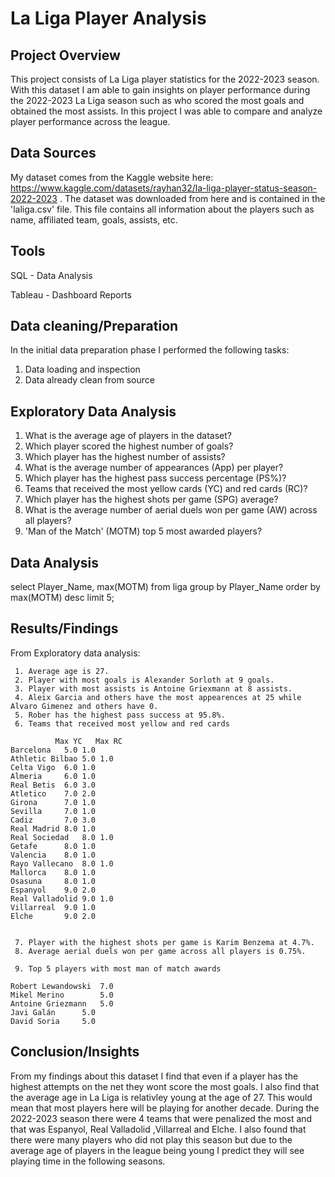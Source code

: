 # La Liga Player Analysis

## Project Overview
This project consists of La Liga player statistics for the 2022-2023 season. With this dataset I am able to gain insights on player performance during the 2022-2023 La Liga season such as who scored the most goals and obtained the most assists. In this project I was able to compare and analyze player performance across the
league.

## Data Sources
My dataset comes from the Kaggle website here: https://www.kaggle.com/datasets/rayhan32/la-liga-player-status-season-2022-2023 . The dataset was downloaded from here and is contained in the 'laliga.csv' file. This file contains all information about the players such as name, affiliated team, goals, assists, etc. 

## Tools
SQL - Data Analysis

Tableau - Dashboard Reports


## Data cleaning/Preparation
In the initial data preparation phase I performed the following tasks:

1. Data loading and inspection
2. Data already clean from source

## Exploratory Data Analysis
   1. What is the average age of players in the dataset?
   2. Which player scored the highest number of goals?
   3. Which player has the highest number of assists?
   4. What is the average number of appearances (App) per player?
   5. Which player has the highest pass success percentage (PS%)?
   6. Teams that received the most yellow cards (YC) and red cards (RC)?
   7. Which player has the highest shots per game (SPG) average?
   8. What is the average number of aerial duels won per game (AW) across all players?
   9. 'Man of the Match' (MOTM) top 5 most awarded players?
   

## Data Analysis

   select Player_Name, max(MOTM) from liga group by Player_Name order by max(MOTM) desc limit 5;

## Results/Findings
From Exploratory data analysis:

     1. Average age is 27.
     2. Player with most goals is Alexander Sorloth at 9 goals.
     3. Player with most assists is Antoine Griexmann at 8 assists.
     4. Aleix Garcia and others have the most appearences at 25 while Alvaro Gimenez and others have 0.
     5. Rober has the highest pass success at 95.8%.
     6. Teams that received most yellow and red cards
     
		      Max YC   Max RC
	Barcelona	5.0	1.0
	Athletic Bilbao	5.0	1.0
	Celta Vigo	6.0	1.0
	Almeria		6.0	1.0
	Real Betis	6.0	3.0
	Atletico	7.0	2.0
	Girona		7.0	1.0
	Sevilla		7.0	1.0
	Cadiz		7.0	3.0
	Real Madrid	8.0	1.0
	Real Sociedad	8.0	1.0
	Getafe		8.0	1.0
	Valencia	8.0	1.0
	Rayo Vallecano	8.0	1.0
	Mallorca	8.0	1.0
	Osasuna		8.0	1.0
	Espanyol	9.0	2.0
	Real Valladolid	9.0	1.0
	Villarreal	9.0	1.0
	Elche		9.0	2.0


     7. Player with the highest shots per game is Karim Benzema at 4.7%.
     8. Average aerial duels won per game across all players is 0.75%.
     
     9. Top 5 players with most man of match awards
     
	Robert Lewandowski	7.0
	Mikel Merino		5.0
	Antoine Griezmann	5.0
	Javi Galán		5.0
	David Soria		5.0


## Conclusion/Insights

From my findings about this dataset I find that even if a player has the highest attempts on the net they wont score the most goals. I also find that the average age in La Liga is relativley young at the age of 27. This would mean that most players here will be playing for another decade. During the 2022-2023 season there were 4 teams that were penalized the most and that was  Espanyol, Real Valladolid ,Villarreal and Elche. I also found that there were many players who did not play this season but due to the average age of players in the league being young I predict they will see playing time in the following seasons. 
